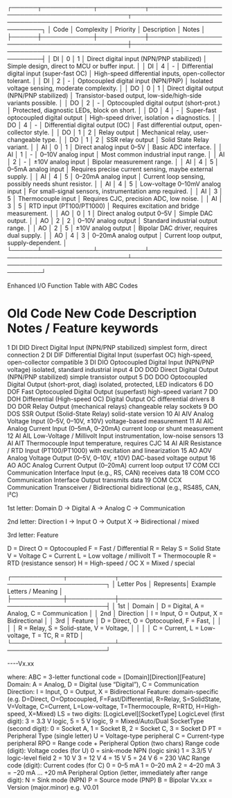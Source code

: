 ┌──────┬────────────┬───────────┬─────────────────────────────────────────────┬───────────────────────────────────────────────────────────────────────────────┐
│ Code │ Complexity │ Priority  │ Description                                 │ Notes                                                                         │
├──────┼────────────┼───────────┼─────────────────────────────────────────────┼───────────────────────────────────────────────────────────────────────────────┤
│ DI   │ 0          │ 1         │ Direct digital input (NPN/PNP stabilized)   │ Simple design, direct to MCU or buffer input.                                 │
│ DI   │ 4          │ -         │ Differential digital input (super-fast OC)  │ High-speed differential inputs, open-collector tolerant.                      │
│ DI   │ 2          │ -         │ Optocoupled digital input (NPN/PNP)         │ Isolated voltage sensing, moderate complexity.                                │
│ DO   │ 0          │ 1         │ Direct digital output (NPN/PNP stabilized)  │ Transistor-based output, low-side/high-side variants possible.                │
│ DO   │ 2          │ -         │ Optocoupled digital output (short-prot.)    │ Protected, diagnostic LEDs, block on short.                                   │
│ DO   │ 4          │ -         │ Super-fast optocoupled digital output       │ High-speed driver, isolation + diagnostics.                                   │
│ DO   │ 4          │ -         │ Differential digital output (OC)            │ Fast differential output, open-collector style.                               │
│ DO   │ 1          │ 2         │ Relay output                                │ Mechanical relay, user-changeable type.                                       │
│ DO   │ 1          │ 2         │ SSR relay output                            │ Solid State Relay variant.                                                    │
│ AI   │ 0          │ 1         │ Direct analog input 0–5V                    │ Basic ADC interface.                                                          │
│ AI   │ 1          │ -         │ 0–10V analog input                          │ Most common industrial input range.                                           │
│ AI   │ 2          │ -         │ ±10V analog input                           │ Bipolar measurement range.                                                    │
│ AI   │ 4          │ 5         │ 0–5mA analog input                          │ Requires precise current sensing, maybe external supply.                      │
│ AI   │ 4          │ 5         │ 0–20mA analog input                         │ Current loop sensing, possibly needs shunt resistor.                          │
│ AI   │ 4          │ 5         │ Low-voltage 0–10mV analog input             │ For small-signal sensors, instrumentation amp required.                       │
│ AI   │ 3          │ 5         │ Thermocouple input                          │ Requires CJC, precision ADC, low noise.                                       │
│ AI   │ 3          │ 5         │ RTD input (PT100/PT1000)                    │ Requires excitation and bridge measurement.                                   │
│ AO   │ 0          │ 1         │ Direct analog output 0–5V                   │ Simple DAC output.                                                            │
│ AO   │ 2          │ 2         │ 0–10V analog output                         │ Standard industrial output range.                                             │
│ AO   │ 2          │ 5         │ ±10V analog output                          │ Bipolar DAC driver, requires dual supply.                                     │
│ AO   │ 4          │ 3         │ 0–20mA analog output                        │ Current loop output, supply-dependent.                                        │
└──────┴────────────┴───────────┴─────────────────────────────────────────────┴───────────────────────────────────────────────────────────────────────────────┘

Enhanced I/O Function Table with ABC Codes
#	Old Code	New Code	Description	Notes / Feature keywords
1	DI	DID	Direct Digital Input (NPN/PNP stabilized)	simplest form, direct connection
2	DI	DIF	Differential Digital Input (superfast OC)	high-speed, open-collector compatible
3	DI	DIO	Optocoupled Digital Input (NPN/PNP voltage)	isolated, standard industrial input
4	DO	DOD	Direct Digital Output (NPN/PNP stabilized)	simple transistor output
5	DO	DOO	Optocoupled Digital Output (short-prot, diag)	isolated, protected, LED indicators
6	DO	DOF	Fast Optocoupled Digital Output (superfast)	high-speed variant
7	DO	DOH	Differential (High-speed OC) Digital Output	OC differential drivers
8	DO	DOR	Relay Output (mechanical relays)	changeable relay sockets
9	DO	DOS	SSR Output (Solid-State Relay)	solid-state version
10	AI	AIV	Analog Voltage Input (0–5V, 0–10V, ±10V)	voltage-based measurement
11	AI	AIC	Analog Current Input (0–5mA, 0–20mA)	current loop or shunt measurement
12	AI	AIL	Low-Voltage / Millivolt Input	instrumentation, low-noise sensors
13	AI	AIT	Thermocouple Input	temperature, requires CJC
14	AI	AIR	Resistance / RTD Input (PT100/PT1000)	with excitation and linearization
15	AO	AOV	Analog Voltage Output (0–5V, 0–10V, ±10V)	DAC-based voltage output
16	AO	AOC	Analog Current Output (0–20mA)	current loop output
17	COM	CCI	Communication Interface Input (e.g., RS, CAN)	receives data
18	COM	CCO	Communication Interface Output	transmits data
19	COM	CCX	Communication Transceiver / Bidirectional	bidirectional (e.g., RS485, CAN, I²C)



1st letter: Domain
D → Digital
A → Analog
C → Communication

2nd letter: Direction
I → Input
O → Output
X → Bidirectional / mixed

3rd letter: Feature

D = Direct
O = Optocoupled
F = Fast / Differential
R = Relay
S = Solid State
V = Voltage
C = Current
L = Low voltage / millivolt
T = Thermocouple
R = RTD (resistance sensor)
H = High-speed / OC
X = Mixed / special

┌────────────┬───────────┬───────────────────────────────────────────────┐
│ Letter Pos │ Represents│ Example Letters / Meaning                     │
├────────────┼───────────┼───────────────────────────────────────────────┤
│ 1st        │ Domain    │ D = Digital, A = Analog, C = Communication    │
│ 2nd        │ Direction │ I = Input, O = Output, X = Bidirectional      │
│ 3rd        │ Feature   │ D = Direct, O = Optocoupled, F = Fast,        │
│            │           │ R = Relay, S = Solid-state, V = Voltage,      │
│            │           │ C = Current, L = Low-voltage, T = TC, R = RTD │
└────────────┴───────────┴───────────────────────────────────────────────┘

<ABC>-<LS>-<PT>-<RPO>-Vx.xx

where:
ABC = 3-letter functional code = [Domain][Direction][Feature]
    Domain: A = Analog, D = Digital (use “Digital”), C = Communication
    Direction: I = Input, O = Output, X = Bidirectional
    Feature: domain-specific (e.g. D=Direct, O=Optocoupled, F=Fast/Differential, R=Relay, S=SolidState, V=Voltage, C=Current, L=Low-voltage, T=Thermocouple, R=RTD, H=High-speed, X=Mixed)
LS = two digits: [LogicLevel][SocketType]
    LogicLevel (first digit): 3 = 3.3 V logic, 5 = 5 V logic, 9 = Mixed/Auto/Dual
    SocketType (second digit): 0 = Socket A, 1 = Socket B, 2 = Socket C, 3 = Socket D
PT = Peripheral Type (single letter)
    U = Voltage-type peripheral
    C = Current-type peripheral
RPO = Range code + Peripheral Option (two chars)
Range code (digit): Voltage codes (for U)
    0 = sink-mode NPN (logic sink)
    1 = 3.3/5 V logic-level field
    2 = 10 V
    3 = 12 V
    4 = 15 V
    5 = 24 V
    6 = 230 VAC
Range code (digit): Current codes (for C)
    0 = 0–5 mA
    1 = 0–20 mA
    2 = 4–20 mA
    3 = −20 mA … +20 mA
Peripheral Option (letter, immediately after range digit):
    N = Sink mode (NPN)
    P = Source mode (PNP)
    B = Bipolar
Vx.xx = Version (major.minor) e.g. V0.01
